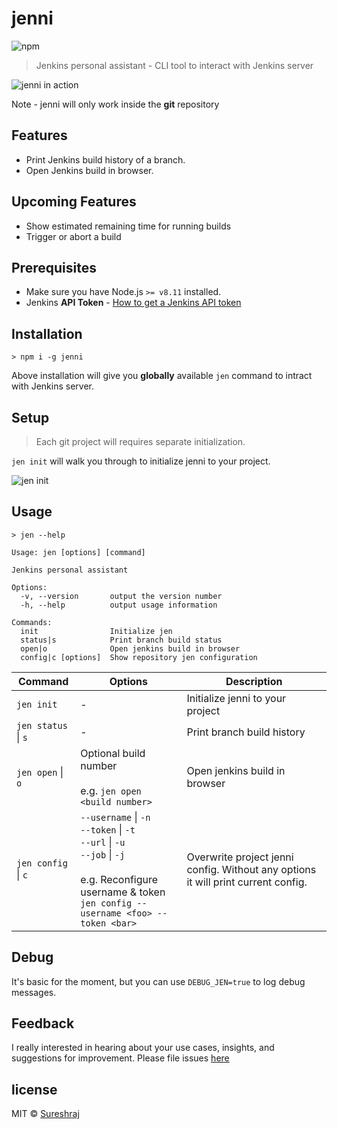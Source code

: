# jenni

![npm](https://img.shields.io/npm/v/jenni.svg)

> Jenkins personal assistant - CLI tool to interact with Jenkins server

![jenni in action](https://raw.githubusercontent.com/m-sureshraj/jenni/HEAD/media/jenni-in-action.png "jenni in action")

Note - jenni will only work inside the **git** repository 

## Features
* Print Jenkins build history of a branch.
* Open Jenkins build in browser.

## Upcoming Features
* Show estimated remaining time for running builds
* Trigger or abort a build

## Prerequisites
- Make sure you have Node.js `>= v8.11` installed.
- Jenkins **API Token** - [How to get a Jenkins API token](https://stackoverflow.com/questions/45466090/how-to-get-the-api-token-for-jenkins)

## Installation
```
> npm i -g jenni
```
Above installation will give you **globally** available `jen` command to intract with Jenkins server. 

## Setup
> Each git project will requires separate initialization.

`jen init` will walk you through to initialize jenni to your project.

![jen init](https://raw.githubusercontent.com/m-sureshraj/jenni/HEAD/media/jen-init.png "jen init")

## Usage
```
> jen --help

Usage: jen [options] [command]

Jenkins personal assistant

Options:
  -v, --version       output the version number
  -h, --help          output usage information

Commands:
  init                Initialize jen
  status|s            Print branch build status
  open|o              Open jenkins build in browser
  config|c [options]  Show repository jen configuration

```

| Command | Options | Description |
| --- | --- | --- |
| `jen init` | - | Initialize jenni to your project |
| `jen status` \| `s` | - | Print branch build history |
| `jen open` \| `o` | Optional build number <br><br> e.g. `jen open <build number>` | Open jenkins build in browser |
| `jen config` \| `c` | `--username` \| `-n` <br> `--token` \| `-t`  <br> `--url` \| `-u` <br> `--job` \| `-j` <br> <br> e.g. Reconfigure username & token <br> `jen config --username <foo> --token <bar>` | Overwrite project jenni config. Without any options it will print current config. |

## Debug
It's basic for the moment, but you can use `DEBUG_JEN=true` to log debug messages.

## Feedback
I really interested in hearing about your use cases, insights, and suggestions for improvement. Please file issues [here](https://github.com/m-sureshraj/jenni/issues)

## license
MIT © [Sureshraj](https://github.com/m-sureshraj)
